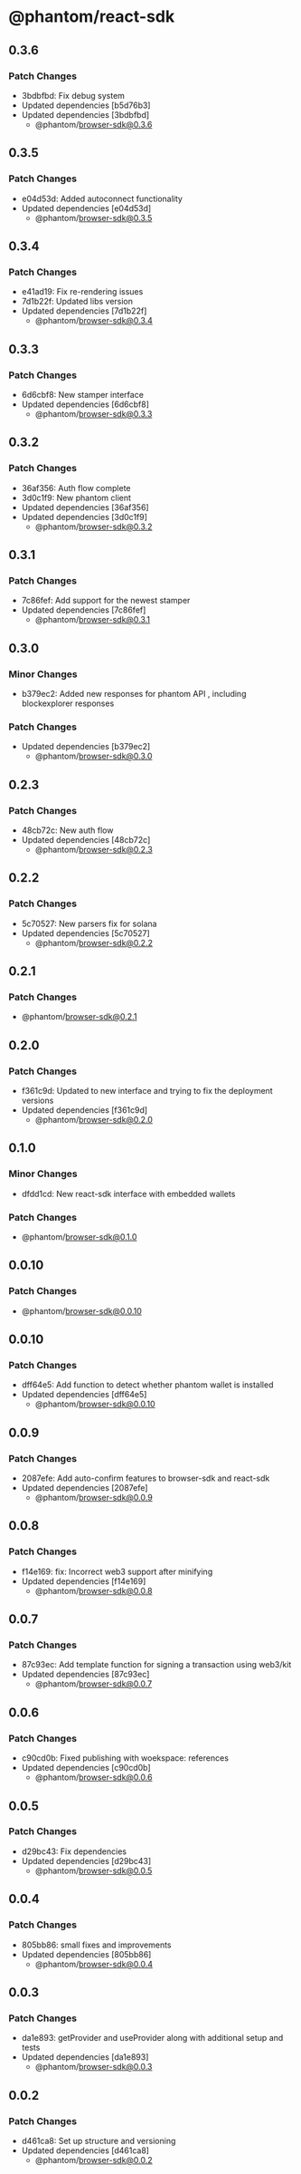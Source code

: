 # @phantom/react-sdk

## 0.3.6

### Patch Changes

- 3bdbfbd: Fix debug system
- Updated dependencies [b5d76b3]
- Updated dependencies [3bdbfbd]
  - @phantom/browser-sdk@0.3.6

## 0.3.5

### Patch Changes

- e04d53d: Added autoconnect functionality
- Updated dependencies [e04d53d]
  - @phantom/browser-sdk@0.3.5

## 0.3.4

### Patch Changes

- e41ad19: Fix re-rendering issues
- 7d1b22f: Updated libs version
- Updated dependencies [7d1b22f]
  - @phantom/browser-sdk@0.3.4

## 0.3.3

### Patch Changes

- 6d6cbf8: New stamper interface
- Updated dependencies [6d6cbf8]
  - @phantom/browser-sdk@0.3.3

## 0.3.2

### Patch Changes

- 36af356: Auth flow complete
- 3d0c1f9: New phantom client
- Updated dependencies [36af356]
- Updated dependencies [3d0c1f9]
  - @phantom/browser-sdk@0.3.2

## 0.3.1

### Patch Changes

- 7c86fef: Add support for the newest stamper
- Updated dependencies [7c86fef]
  - @phantom/browser-sdk@0.3.1

## 0.3.0

### Minor Changes

- b379ec2: Added new responses for phantom API , including blockexplorer responses

### Patch Changes

- Updated dependencies [b379ec2]
  - @phantom/browser-sdk@0.3.0

## 0.2.3

### Patch Changes

- 48cb72c: New auth flow
- Updated dependencies [48cb72c]
  - @phantom/browser-sdk@0.2.3

## 0.2.2

### Patch Changes

- 5c70527: New parsers fix for solana
- Updated dependencies [5c70527]
  - @phantom/browser-sdk@0.2.2

## 0.2.1

### Patch Changes

- @phantom/browser-sdk@0.2.1

## 0.2.0

### Patch Changes

- f361c9d: Updated to new interface and trying to fix the deployment versions
- Updated dependencies [f361c9d]
  - @phantom/browser-sdk@0.2.0

## 0.1.0

### Minor Changes

- dfdd1cd: New react-sdk interface with embedded wallets

### Patch Changes

- @phantom/browser-sdk@0.1.0

## 0.0.10

### Patch Changes

- @phantom/browser-sdk@0.0.10

## 0.0.10

### Patch Changes

- dff64e5: Add function to detect whether phantom wallet is installed
- Updated dependencies [dff64e5]
  - @phantom/browser-sdk@0.0.10

## 0.0.9

### Patch Changes

- 2087efe: Add auto-confirm features to browser-sdk and react-sdk
- Updated dependencies [2087efe]
  - @phantom/browser-sdk@0.0.9

## 0.0.8

### Patch Changes

- f14e169: fix: Incorrect web3 support after minifying
- Updated dependencies [f14e169]
  - @phantom/browser-sdk@0.0.8

## 0.0.7

### Patch Changes

- 87c93ec: Add template function for signing a transaction using web3/kit
- Updated dependencies [87c93ec]
  - @phantom/browser-sdk@0.0.7

## 0.0.6

### Patch Changes

- c90cd0b: Fixed publishing with woekspace: references
- Updated dependencies [c90cd0b]
  - @phantom/browser-sdk@0.0.6

## 0.0.5

### Patch Changes

- d29bc43: Fix dependencies
- Updated dependencies [d29bc43]
  - @phantom/browser-sdk@0.0.5

## 0.0.4

### Patch Changes

- 805bb86: small fixes and improvements
- Updated dependencies [805bb86]
  - @phantom/browser-sdk@0.0.4

## 0.0.3

### Patch Changes

- da1e893: getProvider and useProvider along with additional setup and tests
- Updated dependencies [da1e893]
  - @phantom/browser-sdk@0.0.3

## 0.0.2

### Patch Changes

- d461ca8: Set up structure and versioning
- Updated dependencies [d461ca8]
  - @phantom/browser-sdk@0.0.2
